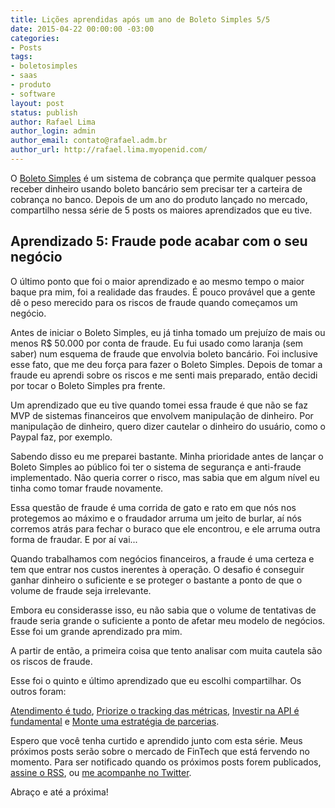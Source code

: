 ```yaml
---
title: Lições aprendidas após um ano de Boleto Simples 5/5
date: 2015-04-22 00:00:00 -03:00
categories:
- Posts
tags:
- boletosimples
- saas
- produto
- software
layout: post
status: publish
author: Rafael Lima
author_login: admin
author_email: contato@rafael.adm.br
author_url: http://rafael.lima.myopenid.com/
---
```


O [Boleto Simples](https://boletosimples.com.br) é um sistema de cobrança que permite qualquer pessoa receber dinheiro usando boleto bancário sem precisar ter a carteira de cobrança no banco. Depois de um ano do produto lançado no mercado, compartilho nessa série de 5 posts os maiores aprendizados que eu tive.
## Aprendizado 5: Fraude pode acabar com o seu neg&oacute;cio



O último ponto que foi o maior aprendizado e ao mesmo tempo o maior baque pra mim, foi a realidade das fraudes. É pouco provável que a gente dê o peso merecido para os riscos de fraude quando começamos um negócio.



Antes de iniciar o Boleto Simples, eu já tinha tomado um prejuízo de mais ou menos R$ 50.000 por conta de fraude. Eu fui usado como laranja (sem saber) num esquema de fraude que envolvia boleto bancário. Foi inclusive esse fato, que me deu força para fazer o Boleto Simples. Depois de tomar a fraude eu aprendi sobre os riscos e me senti mais preparado, então decidi por tocar o Boleto Simples pra frente.



Um aprendizado que eu tive quando tomei essa fraude é que não se faz MVP de sistemas financeiros que envolvem manipulação de dinheiro. Por manipulação de dinheiro, quero dizer cautelar o dinheiro do usuário, como o Paypal faz, por exemplo.



Sabendo disso eu me preparei bastante. Minha prioridade antes de lançar o Boleto Simples ao público foi ter o sistema de segurança e anti-fraude implementado. Não queria correr o risco, mas sabia que em algum nível eu tinha como tomar fraude novamente.



Essa questão de fraude é uma corrida de gato e rato em que nós nos protegemos ao máximo e o fraudador arruma um jeito de burlar, aí nós corremos atrás para fechar o buraco que ele encontrou, e ele arruma outra forma de fraudar. E por aí vai...



Quando trabalhamos com negócios financeiros, a fraude é uma certeza e tem que entrar nos custos inerentes à operação. O desafio é conseguir ganhar dinheiro o suficiente e se proteger o bastante a ponto de que o volume de fraude seja irrelevante.



Embora eu considerasse isso, eu não sabia que o volume de tentativas de fraude seria grande o suficiente a ponto de afetar meu modelo de negócios. Esse foi um grande aprendizado pra mim.



A partir de então, a primeira coisa que tento analisar com muita cautela são os riscos de fraude.



Esse foi o quinto e último aprendizado que eu escolhi compartilhar. Os outros foram:

[Atendimento é tudo](http://rafael.adm.br/p/lies-aprendidas-aps-um-ano-de-boleto-simples-15/), [Priorize o tracking das métricas](http://rafael.adm.br/p/licoes-aprendidas-apos-um-ano-de-boleto-simples-25/), [Investir na API é fundamental](http://rafael.adm.br/p/licoes-aprendidas-apos-um-ano-de-boleto-simples-35/) e [Monte uma estratégia de parcerias](http://rafael.adm.br/p/licoes-aprendidas-apos-um-ano-de-boleto-simples-45/).



Espero que você tenha curtido e aprendido junto com esta série. Meus próximos posts serão sobre o mercado de FinTech que está fervendo no momento. Para ser notificado quando os próximos posts forem publicados, [assine o RSS](https://feeds.feedburner.com/rafael_lima), ou [me acompanhe no Twitter](https://twitter.com/rafaelp).



Abraço e até a próxima!
